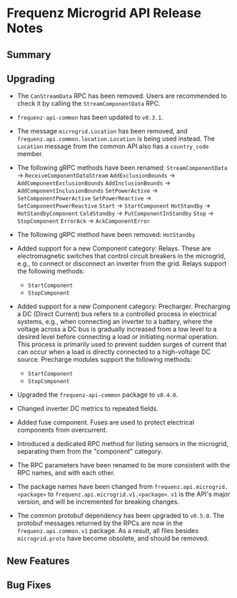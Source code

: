 # Frequenz Microgrid API Release Notes

## Summary

<!-- Here goes a general summary of what this release is about -->

## Upgrading

- The `CanStreamData` RPC has been removed. Users are recommended to check it
  by calling the `StreamComponentData` RPC.

- `frequenz-api-common` has been updated to `v0.3.1`.

- The message `microgrid.Location` has been removed, and
  `frequenz.api.common.location.Location` is being used instead. The `Location`
  message from the common API also has a `country_code` member.

- The following gRPC methods have been renamed:
  `StreamComponentData` -> `ReceiveComponentDataStream`
  `AddExclusionBounds`  -> `AddComponentExclusionBounds`
  `AddInclusionBounds`  -> `AddComponentInclusionBounds`
  `SetPowerActive`      -> `SetComponentPowerActive`
  `SetPowerReactive`    -> `SetComponentPowerReactive`
  `Start`               -> `StartComponent`
  `HotStandby`          -> `HotStandbyComponent`
  `ColdStandby`         -> `PutComponentInStandby`
  `Stop`                -> `StopComponent`
  `ErrorAck`            -> `AckComponentError`

- The following gRPC method have been removed: `HotStandby`

- Added support for a new Component category: Relays. These are electromagnetic
  switches that control circuit breakers in the microgrid, e.g., to connect or
  disconnect an inverter from the grid. Relays support the following methods:
  - `StartComponent`
  - `StopComponent`

- Added support for a new Component category: Precharger.
  Precharging a DC (Direct Current) bus refers to a controlled process in
  electrical systems, e.g., when connecting an inverter to a battery, where the
  voltage across a DC bus is gradually increased from a low level to a desired
  level before connecting a load or initiating normal operation. This process
  is primarily used to prevent sudden surges of current that can occur when a
  load is directly connected to a high-voltage DC source.
  Precharge modules support the following methods:
  - `StartComponent`
  - `StopComponent`

- Upgraded the `frequenz-api-common` package to `v0.4.0`.

- Changed inverter DC metrics to repeated fields.

- Added fuse component. Fuses are used to protect electrical components from
  overcurrent.

- Introduced a dedicated RPC method for listing sensors in the microgrid,
  separating them from the "component" category.

- The RPC parameters have been renamed to be more consistent with the RPC names,
  and with each other.

- The package names have been changed from `frequenz.api.microgrid.<package>` to
  `frequenz.api.microgrid.v1.<package>`. `v1` is the API's major version, and
  will be incremented for breaking changes.

- The common protobuf dependency has been upgraded to `v0.5.0`. The protobuf
  messages returned by the RPCs are now in the `frequenz.api.common.v1` package.
  As a result, all files besides `microgrid.proto` have become obsolete, and
  should be removed.

## New Features

<!-- Here goes the main new features and examples or instructions on how to use them -->

## Bug Fixes

<!-- Here goes notable bug fixes that are worth a special mention or explanation -->
